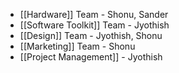 * [[Hardware]] Team - Shonu, Sander
* [[Software Toolkit]] Team - Jyothish
* [[Design]] Team - Jyothish, Shonu
* [[Marketing]] Team - Shonu
* [[Project Management]] - Jyothish